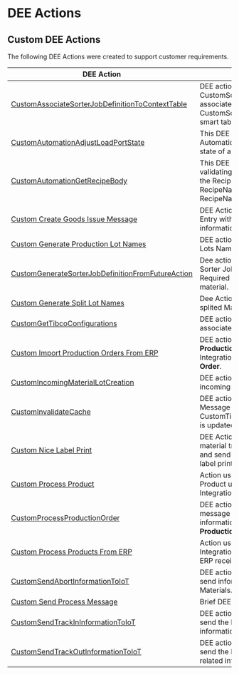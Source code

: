 # DEE Actions

## Custom DEE Actions

The following DEE Actions were created to support customer requirements.

| DEE Action                     | Description       |
| ------                    | ------            |
| [CustomAssociateSorterJobDefinitionToContextTable](/AMSOsram/techspec>artifacts>deeactions>CustomAssociateSorterJobDefinitionToContextTable) | DEE action to create CustomSorterJobDefinition and associate to the context on CustomSorterJobDefinitionContext smart table. |
| [CustomAutomationAdjustLoadPortState](/AMSOsram/techspec>artifacts>deeactions>CustomAutomationAdjustLoadPortState) | This DEE Action is triggered by IoT Automation in order to adjust the state of a Load Port. |
| [CustomAutomationGetRecipeBody](/AMSOsram/techspec>artifacts>deeactions>CustomAutomationGetRecipeBody) | This DEE is responsible for validating the Recipe and return the RecipeBody, the RecipeNameOnEquipment and RecipeName of a given Recipe. |
| [Custom Create Goods Issue Message](/AMSOsram/techspec>artifacts>deeactions>CustomCreateGoodsIssueMessage) | DEE Action to create an Integration Entry with Goods Issue information. |
| [Custom Generate Production Lot Names](/AMSOsram/techspec>artifacts>deeactions>CustomGenerateProductionLotNames) | DEE action used to generate new Lots Name. |
| [CustomGenerateSorterJobDefinitionFromFutureAction](/AMSOsram/techspec>artifacts>deeactions>CustomGenerateSorterJobDefinitionFromFutureAction) | Dee action to Generate a Custom Sorter Job Definition if exists a Required Future Action for a given material. |
| [Custom Generate Split Lot Names](/AMSOsram/techspec>artifacts>deeactions>CustomGenerateSplitLotNames) | Dee Action used to generate splited Materials name. |
| [CustomGetTibcoConfigurations](/AMSOsram/techspec>artifacts>deeactions>CustomGetTibcoConfigurations) | DEE action to get configs associated to TibcoEMS path. |
| [Custom Import Production Orders From ERP](/AMSOsram/techspec>artifacts>deeactions>CustomImportProductionOrdersFromERP) | DEE action to receive a list of **Production Orders** and create a Integration Entry per **Production Order**. |
| [CustomIncomingMaterialLotCreation](/AMSOsram/techspec>artifacts>deeactions>CustomIncomingMaterialLotCreation) | DEE action to create or update lot incoming from ERP. |
| [CustomInvalidateCache](/AMSOsram/techspec>artifacts>deeactions>CustomInvalidateCache) | DEE action to send a message for Message Bus when Generic Table CustomTibcoEMSGatewayResolver is updated. |
| [Custom Nice Label Print](/AMSOsram/techspec>artifacts>deeactions>CustomNiceLabelPrint) | DEE Action to be triggered on material track out to send retrive and send information for the nice label printing. |
| [Custom Process Product](/AMSOsram/techspec>artifacts>deeactions>CustomProcessProduct) | Action used to create or update Product using body message of an Integration Entry. |
| [CustomProcessProductionOrder](/AMSOsram/techspec>artifacts>deeactions>CustomProcessProductionOrder) | DEE action to receive a xml message with the needed information to create or update a **Production Order**. |
| [Custom Process Products From ERP](/AMSOsram/techspec>artifacts>deeactions>CustomProcessProductsFromERP) | Action used to create an Integration Entry per Product using ERP received message. |
| [CustomSendAbortInformationToIoT](/AMSOsram/techspec>artifacts>deeactions>CustomSendAbortInformationToIoT) | DEE action to Trigger IoT call to send information about Aborted Materials. |
| [Custom Send Process Message](/AMSOsram/techspec>artifacts>deeactions>CustomSendProcessMessage) | Brief DEE Action description |
| [CustomSendTrackInInformationToIoT](/AMSOsram/techspec>artifacts>deeactions>CustomSendTrackInInformationToIoT) | DEE action to Trigger IoT call to send the Materials TrackIn related information. |
| [CustomSendTrackOutInformationToIoT](/AMSOsram/techspec>artifacts>deeactions>CustomSendTrackOutInformationToIoT) | DEE action to Trigger IoT call to send the Materials Track Out related information. |


